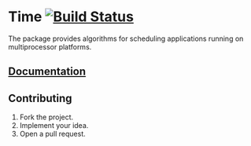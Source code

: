 # Time [![Build Status][travis-img]][travis-url]

The package provides algorithms for scheduling applications running on
multiprocessor platforms.

## [Documentation][doc]

## Contributing

1. Fork the project.
2. Implement your idea.
3. Open a pull request.

[travis-img]: https://travis-ci.org/simulated-reality/time.svg
[travis-url]: https://travis-ci.org/simulated-reality/time
[doc]: http://godoc.org/github.com/simulated-reality/time
